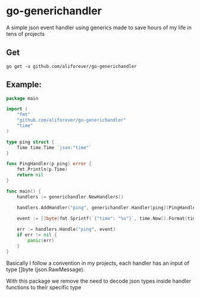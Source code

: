 # go-generichandler
A simple json event handler using generics made to save hours of my life in tens of projects

## Get
`go get -u github.com/aliforever/go-generichandler`

## Example:
```go
package main

import (
	"fmt"
	"github.com/aliforever/go-generichandler"
	"time"
)

type ping struct {
	Time time.Time `json:"time"`
}

func PingHandler(p ping) error {
	fmt.Println(p.Time)
	return nil
}

func main() {
	handlers := generichandler.NewHandlers()

	handlers.AddHandler("ping", generichandler.Handler[ping](PingHandler))
    
	event := []byte(fmt.Sprintf(`{"time": "%s"}`, time.Now().Format(time.RFC3339)))

	err := handlers.Handle("ping", event)
	if err != nil {
		panic(err)
	}
}
```

Basically I follow a convention in my projects, each handler has an input of type []byte (json.RawMessage).

With this package we remove the need to decode json types inside handler functions to their specific type
